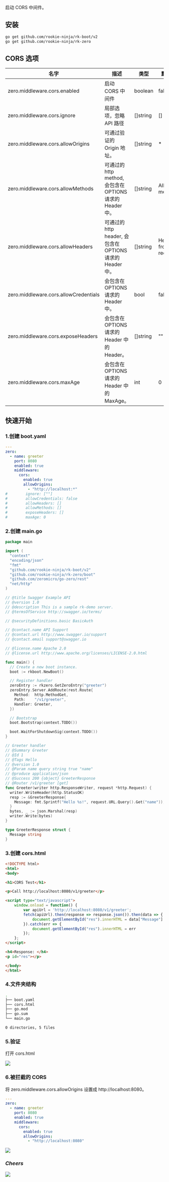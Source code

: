 启动 CORS 中间件。

## 安装
```bash
go get github.com/rookie-ninja/rk-boot/v2
go get github.com/rookie-ninja/rk-zero
```

## CORS 选项
| 名字                                   | 描述                                           | 类型       | 默认值                  |
|--------------------------------------|----------------------------------------------|----------|----------------------|
| zero.middleware.cors.enabled          | 启动 CORS 中间件                                  | boolean  | false                |
| zero.middleware.cors.ignore           | 局部选项，忽略 API 路径                               | []string | []                   |
| zero.middleware.cors.allowOrigins     | 可通过验证的 Origin 地址。                            | []string | *                    |
| zero.middleware.cors.allowMethods     | 可通过的 http method, 会包含在 OPTIONS 请求的 Header 中。 | []string | All http methods     |
| zero.middleware.cors.allowHeaders     | 可通过的 http header, 会包含在 OPTIONS 请求的 Header 中。 | []string | Headers from request |
| zero.middleware.cors.allowCredentials | 会包含在 OPTIONS 请求的 Header 中。                   | bool     | false                |
| zero.middleware.cors.exposeHeaders    | 会包含在 OPTIONS 请求的 Header 中的 Header。           | []string | ""                   |
| zero.middleware.cors.maxAge           | 会包含在 OPTIONS 请求的 Header 中的 MaxAge。           | int      | 0                    |

## 快速开始
### 1.创建 boot.yaml
```yaml
---
zero:
  - name: greeter
    port: 8080
    enabled: true
    middleware:
      cors:
        enabled: true
        allowOrigins:
          - "http://localhost:*"
#        ignore: [""]
#        allowCredentials: false
#        allowHeaders: []
#        allowMethods: []
#        exposeHeaders: []
#        maxAge: 0
```

### 2.创建 main.go
```go
package main

import (
  "context"
  "encoding/json"
  "fmt"
  "github.com/rookie-ninja/rk-boot/v2"
  "github.com/rookie-ninja/rk-zero/boot"
  "github.com/zeromicro/go-zero/rest"
  "net/http"
)

// @title Swagger Example API
// @version 1.0
// @description This is a sample rk-demo server.
// @termsOfService http://swagger.io/terms/

// @securityDefinitions.basic BasicAuth

// @contact.name API Support
// @contact.url http://www.swagger.io/support
// @contact.email support@swagger.io

// @license.name Apache 2.0
// @license.url http://www.apache.org/licenses/LICENSE-2.0.html

func main() {
  // Create a new boot instance.
  boot := rkboot.NewBoot()

  // Register handler
  zeroEntry := rkzero.GetZeroEntry("greeter")
  zeroEntry.Server.AddRoute(rest.Route{
    Method:  http.MethodGet,
    Path:    "/v1/greeter",
    Handler: Greeter,
  })

  // Bootstrap
  boot.Bootstrap(context.TODO())

  boot.WaitForShutdownSig(context.TODO())
}

// Greeter handler
// @Summary Greeter
// @Id 1
// @Tags Hello
// @version 1.0
// @Param name query string true "name"
// @produce application/json
// @Success 200 {object} GreeterResponse
// @Router /v1/greeter [get]
func Greeter(writer http.ResponseWriter, request *http.Request) {
  writer.WriteHeader(http.StatusOK)
  resp := &GreeterResponse{
    Message: fmt.Sprintf("Hello %s!", request.URL.Query().Get("name")),
  }
  bytes, _ := json.Marshal(resp)
  writer.Write(bytes)
}

type GreeterResponse struct {
  Message string
}
```

### 3.创建 cors.html
```html
<!DOCTYPE html>
<html>
<body>

<h1>CORS Test</h1>

<p>Call http://localhost:8080/v1/greeter</p>

<script type="text/javascript">
    window.onload = function() {
        var apiUrl = 'http://localhost:8080/v1/greeter';
        fetch(apiUrl).then(response => response.json()).then(data => {
            document.getElementById("res").innerHTML = data["Message"]
        }).catch(err => {
            document.getElementById("res").innerHTML = err
        });
    };
</script>

<h4>Response: </h4>
<p id="res"></p>

</body>
</html>
```

### 4.文件夹结构
```bash
.
├── boot.yaml
├── cors.html
├── go.mod
├── go.sum
└── main.go

0 directories, 5 files
```

### 5.验证
打开 cors.html

![](../../../img/user-guide/gin/basic/cors-success.png)

### 6.被拦截的 CORS
将 zero.middleware.cors.allowOrigins 设置成 http://localhost:8080。

```yaml
---
zero:
  - name: greeter
    port: 8080
    enabled: true
    middleware:
      cors:
        enabled: true
        allowOrigins:
          - "http://localhost:8080"
```

![](../../../img/user-guide/gin/basic/cors-fail.png)

### _**Cheers**_
![](../../../img/user-guide/cheers.png)